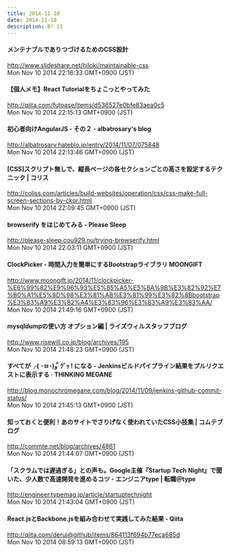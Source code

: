 ```yaml
---
title: 2014-11-10
date: 2014-11-10
description: B! 11
---
```


#### メンテナブルでありつづけるためのCSS設計
http://www.slideshare.net/hiloki/maintainable-css<br>
Mon Nov 10 2014 22:16:33 GMT+0900 (JST)<br>


#### 【個人メモ】React Tutorialをちょこっとやってみた
http://qiita.com/futoase/items/d536527e0bfe83aea0c5<br>
Mon Nov 10 2014 22:15:13 GMT+0900 (JST)<br>


#### 初心者向けAngularJS - その２ - albatrosary's blog
http://albatrosary.hateblo.jp/entry/2014/11/07/075848<br>
Mon Nov 10 2014 22:13:46 GMT+0900 (JST)<br>


####   [CSS]スクリプト無しで、縦長ページの各セクションごとの高さを設定するテクニック | コリス
http://coliss.com/articles/build-websites/operation/css/css-make-full-screen-sections-by-ckor.html<br>
Mon Nov 10 2014 22:09:45 GMT+0900 (JST)<br>


#### browserify をはじめてみる - Please Sleep
http://please-sleep.cou929.nu/trying-browserify.html<br>
Mon Nov 10 2014 22:03:11 GMT+0900 (JST)<br>


#### ClockPicker - 時間入力を簡単にするBootstrapライブラリ MOONGIFT
http://www.moongift.jp/2014/11/clockpicker-%E6%99%82%E9%96%93%E5%85%A5%E5%8A%9B%E3%82%92%E7%B0%A1%E5%8D%98%E3%81%AB%E3%81%99%E3%82%8Bbootstrap%E3%83%A9%E3%82%A4%E3%83%96%E3%83%A9%E3%83%AA/<br>
Mon Nov 10 2014 21:49:16 GMT+0900 (JST)<br>


#### mysqldumpの使い方 オプション編 | ライズウィルスタッフブログ
http://www.risewill.co.jp/blog/archives/195<br>
Mon Nov 10 2014 21:48:23 GMT+0900 (JST)<br>


#### すべてが╭( ･ㅂ･)و ̑̑ ｸﾞｯ ! になる - Jenkinsビルドパイプライン結果をプルリクエストに表示する · THINKING MEGANE
http://blog.monochromegane.com/blog/2014/11/09/jenkins-github-commit-status/<br>
Mon Nov 10 2014 21:45:13 GMT+0900 (JST)<br>


#### 知っておくと便利！あのサイトでさりげなく使われていたCSS小技集 | コムテブログ
http://commte.net/blog/archives/4861<br>
Mon Nov 10 2014 21:44:07 GMT+0900 (JST)<br>


#### 「スクラムでは遅過ぎる」との声も。Google主催『Startup Tech Night』で聞いた、少人数で高速開発を進めるコツ - エンジニアtype | 転職＠type
http://engineer.typemag.jp/article/startuptechnight<br>
Mon Nov 10 2014 21:43:04 GMT+0900 (JST)<br>


#### React.jsとBackbone.jsを組み合わせて実践してみた結果 - Qiita
http://qiita.com/derui@github/items/864113f694b77eca685d<br>
Mon Nov 10 2014 08:59:13 GMT+0900 (JST)<br>


